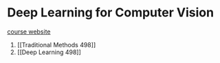 # Deep Learning for Computer Vision

[course website](https://web.eecs.umich.edu/~justincj/teaching/eecs498/WI2022/schedule.html)

1. [[Traditional Methods 498]]
2. [[Deep Learning 498]]





